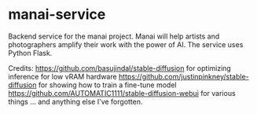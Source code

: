 # manai-service
Backend service for the manai project. Manai will help artists and photographers amplify their work with the power of AI.
The service uses Python Flask.

Credits:
https://github.com/basujindal/stable-diffusion for optimizing inference for low vRAM hardware
https://github.com/justinpinkney/stable-diffusion for showing how to train a fine-tune model
https://github.com/AUTOMATIC1111/stable-diffusion-webui for various things
... and anything else I've forgotten.
